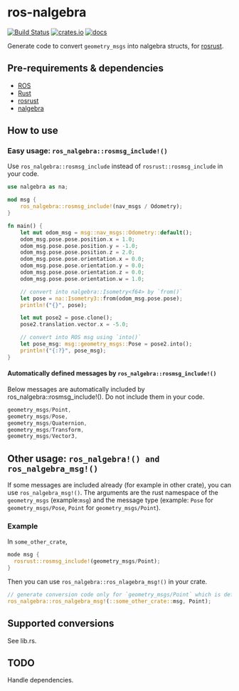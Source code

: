# ros-nalgebra

[![Build Status](https://img.shields.io/github/workflow/status/openrr/ros-nalgebra/CI/main)](https://github.com/openrr/ros-nalgebra/actions) [![crates.io](https://img.shields.io/crates/v/ros-nalgebra.svg)](https://crates.io/crates/ros-nalgebra) [![docs](https://docs.rs/ros-nalgebra/badge.svg)](https://docs.rs/ros-nalgebra)

Generate code to convert `geometry_msgs` into nalgebra structs, for [rosrust](https://github.com/adnanademovic/rosrust).

## Pre-requirements & dependencies

* [ROS](https://ros.org)
* [Rust](https://rust-lang.org)
* [rosrust](https://github.com/adnanademovic/rosrust)
* [nalgebra](https://nalgebra.org/)

## How to use

### Easy usage: `ros_nalgebra::rosmsg_include!()`

Use `ros_nalgebra::rosmsg_include` instead of `rosrust::rosmsg_include` in your code.

```rust
use nalgebra as na;

mod msg {
    ros_nalgebra::rosmsg_include!(nav_msgs / Odometry);
}

fn main() {
    let mut odom_msg = msg::nav_msgs::Odometry::default();
    odom_msg.pose.pose.position.x = 1.0;
    odom_msg.pose.pose.position.y = -1.0;
    odom_msg.pose.pose.position.z = 2.0;
    odom_msg.pose.pose.orientation.x = 0.0;
    odom_msg.pose.pose.orientation.y = 0.0;
    odom_msg.pose.pose.orientation.z = 0.0;
    odom_msg.pose.pose.orientation.w = 1.0;

    // convert into nalgebra::Isometry<f64> by `from()`
    let pose = na::Isometry3::from(odom_msg.pose.pose);
    println!("{}", pose);

    let mut pose2 = pose.clone();
    pose2.translation.vector.x = -5.0;

    // convert into ROS msg using `into()`
    let pose_msg: msg::geometry_msgs::Pose = pose2.into();
    println!("{:?}", pose_msg);
}
```

#### Automatically defined messages by `ros_nalgebra::rosmsg_include!()`

Below messages are automatically included by ros_nalgebra::rosmsg_include!(). Do not include them in your code.

```rust
geometry_msgs/Point,
geometry_msgs/Pose,
geometry_msgs/Quaternion,
geometry_msgs/Transform,
geometry_msgs/Vector3,
```

## Other usage: `ros_nalgebra!() and ros_nalgebra_msg!()`

If some messages are included already (for example in other crate), you can use `ros_nalgebra_msg!()`. The arguments are the rust namespace of the `geometry_msgs` (example:`msg`) and the message type (example: `Pose` for `geometry_msgs/Pose`, `Point` for `geometry_msgs/Point`).

### Example

In `some_other_crate`,

```rust
mode msg {
  rosrust::rosmsg_include!(geometry_msgs/Point);
}
```

Then you can use `ros_nalgebra::ros_nlagebra_msg!()` in your crate.

```rust
// generate conversion code only for `geometry_msgs/Point` which is defined in `::some_other_crate::msg`.
ros_nalgebra::ros_nalgebra_msg!(::some_other_crate::msg, Point);
```

## Supported conversions

See lib.rs.

## TODO

Handle dependencies.
